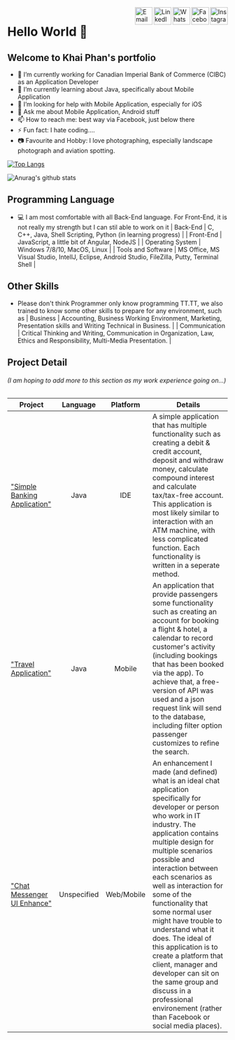 <!--
**phanthanhkhai480/phanthanhkhai480** is a ✨ _special_ ✨ repository because its `README.md` (this file) appears on your GitHub profile.
-->


<a target="_blank" href="https://www.instagram.com/phanthanh.khai/">
  <img src='https://i.postimg.cc/5jC6V37P/unnamed.png' align="right" width=40 length=40 alt='Instagram'/>
</a>
<a target="_blank" href="https://www.facebook.com/phanthanh.khai.9">
  <img src='https://i.postimg.cc/Sjyv0Tx4/Facebook-Logo-2019.png' align="right" width=40 length=40 alt='Facebook'/>
</a>
<a target="_blank" href="https://api.whatsapp.com/send?phone=+14168240102">
  <img src='https://i.postimg.cc/0KPghPH1/social-whatsapp-circle-512.png' align="right" width=40 length=40 alt='WhatsApp'/>
</a>
<a target="_blank" href="https://www.linkedin.com/in/phanthanhkhai9/">
  <img src='https://i.postimg.cc/tYrTdMY4/social-linkedin-circle-512.png' align="right" width=40 length=40 alt='LinkedIn'/>
</a>
<a target="_blank" href="mailto:phanthanhkhai480@gmail.com">
  <img src='https://i.postimg.cc/vcSYxxN1/icon-email-material-design-512.png' align="right" width=40 length=40 alt='Email'/>
</a>

# Hello World 👋
## Welcome to Khai Phan's portfolio


- 🔭 I’m currently working for Canadian Imperial Bank of Commerce (CIBC) as an Application Developer
- 🌱 I’m currently learning about Java, specifically about Mobile Application
- 🤔 I’m looking for help with Mobile Application, especially for iOS
- 💬 Ask me about Mobile Application, Android stuff
- 📫 How to reach me: best way via Facebook, just below there
- ⚡ Fun fact: I hate coding....
- 📷 Favourite and Hobby: I love photographing, especially landscape photograph and aviation spotting. 


[![Top Langs](https://github-readme-stats.vercel.app/api/top-langs/?username=phanthanhkhai480&layout=compact&show_icons=true&theme=dracula)](https://github.com/anuraghazra/github-readme-stats)

![Anurag's github stats](https://github-readme-stats.vercel.app/api?username=phanthanhkhai480&show_icons=true&theme=dracula)

## Programming Language
- 💻 I am most comfortable with all Back-End language. For Front-End, it is not really my strength but I can stil able to work on it
| Back-End            | C, C++, Java, Shell Scripting, Python (in learning progress)  |
| Front-End           | JavaScript, a little bit of Angular, NodeJS                   |
| Operating System    | Windows 7/8/10, MacOS, Linux                                  |
| Tools and Software  | MS Office, MS Visual Studio, IntellJ, Eclipse, Android Studio, FileZilla, Putty, Terminal Shell |

## Other Skills
- Please don't think Programmer only know programming TT.TT, we also trained to know some other skills to prepare for any environment, such as
| Business       | Accounting, Business Working Environment, Marketing, Presentation skills and Writing Technical in Business. |
| Communication  | Critical Thinking and Writing, Communication in Organization, Law, Ethics and Responsibility, Multi-Media Presentation. |

## Project Detail
###### (I am hoping to add more to this section as my work experience going on...)

| Project                       | Language   | Platform | Details                         | 
| ----------------------------- |:----------:|:--------:|---------------------------------|
| ["Simple Banking Application"](https://github.com/phanthanhkhai480/Project/tree/main/Banking%20App%20(IDE))    | Java       | IDE      | A simple application that has multiple functionality such as creating a debit & credit account, deposit and withdraw money, calculate compound interest and calculate tax/tax-free account. This application is most likely similar to interaction with an ATM machine, with less complicated function. Each functionality is written in a seperate method.  |
| ["Travel Application"](https://github.com/phanthanhkhai480/Project/tree/main/Travel%20App%20(Mobile)/TravelApp)         | Java       | Mobile   | An application that provide passengers some functionality such as creating an account for booking a flight & hotel, a calendar to record customer's activity (including bookings that has been booked via the app). To achieve that, a free-version of API was used and a json request link will send to the database, including filter option passenger customizes to refine the search.   |
| ["Chat Messenger UI Enhance"](https://www.figma.com/proto/RmQACSrr3ltHtxBclB5ZXN/BTH745-Prototype?node-id=101%3A140&scaling=min-zoom)    | Unspecified| Web/Mobile | An enhancement I made (and defined) what is an ideal chat application specifically for developer or person who work in IT industry. The application contains multiple design for multiple scenarios possible and interaction between each scenarios as well as interaction for some of the functionality that some normal user might have trouble to understand what it does. The ideal of this application is to create a platform that client, manager and developer can sit on the same group and discuss in a professional environement (rather than Facebook or social media places).






